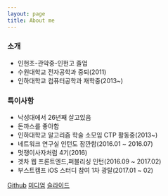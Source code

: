 ```yaml
---
layout: page
title: About me
---
```


### 소개
- 인헌초-관악중-인헌고 졸업<br/>
- 수원대학교 전자공학과 중퇴(2011)<br/>
- 인하대학교 컴퓨터공학과 재학중(2013~)<br/>

### 특이사항
- 낙성대에서 26년째 살고있음<br/>
- 돈까스를 좋아함
- 인하대학교 알고리즘 학술 소모임 CTP 활동중(2013~)
- 네트워크 연구실 인턴도 잠깐함(2016.01 ~ 2016.07)
- 멋쟁이사자처럼 4기(2016)
- 겟차 웹 프론트엔드,퍼블리싱 인턴(2016.09 ~ 2017.02)
- 부스트캠프 iOS 스터디 참여 1차 광탈(2017.01 ~ 02)


[Github](https://github.com/hanjungv)
[미디엄](https://medium.com/@junghan_61455)
[슬라이드](https://slides.com/junghan)
